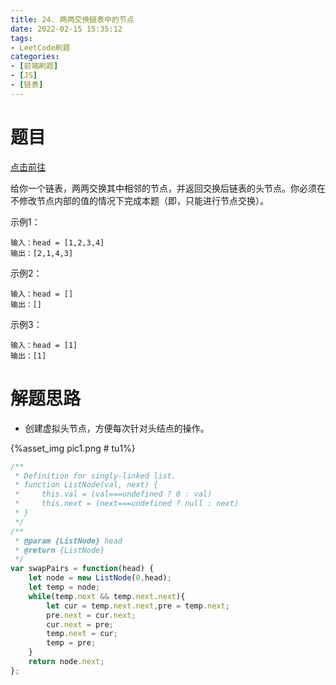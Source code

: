 ```yaml
---
title: 24. 两两交换链表中的节点
date: 2022-02-15 15:35:12
tags:
- LeetCode刷题
categories:
- [前端刷题]
- [JS]
- [链表]
---
```


# 题目

[点击前往](https://leetcode-cn.com/problems/swap-nodes-in-pairs/)

给你一个链表，两两交换其中相邻的节点，并返回交换后链表的头节点。你必须在不修改节点内部的值的情况下完成本题（即，只能进行节点交换）。

示例1：
```
输入：head = [1,2,3,4]
输出：[2,1,4,3]
```

示例2：
```
输入：head = []
输出：[]
```

示例3：
```
输入：head = [1]
输出：[1]
```

# 解题思路

* 创建虚拟头节点，方便每次针对头结点的操作。

{%asset_img pic1.png # tu1%}

```js
/**
 * Definition for singly-linked list.
 * function ListNode(val, next) {
 *     this.val = (val===undefined ? 0 : val)
 *     this.next = (next===undefined ? null : next)
 * }
 */
/**
 * @param {ListNode} head
 * @return {ListNode}
 */
var swapPairs = function(head) {
    let node = new ListNode(0,head);
    let temp = node;
    while(temp.next && temp.next.next){
        let cur = temp.next.next,pre = temp.next;
        pre.next = cur.next;
        cur.next = pre;
        temp.next = cur;
        temp = pre;
    }
    return node.next;
};
```